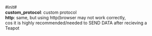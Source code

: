 #init#<br/>
**custom_protocol**: custom protocol<br/>
**http**: same, but using http(browser may not work correctly, <br/> cos it is highly recommended/needed to SEND DATA after recieving a Teapot
